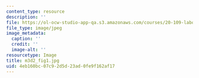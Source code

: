 ```yaml
---
content_type: resource
description: ''
file: https://ol-ocw-studio-app-qa.s3.amazonaws.com/courses/20-109-laboratory-fundamentals-in-biological-engineering-spring-2010/4eb160bc07c92d5d23ad0fe9f162af17_m3d2_fig1.jpg
file_type: image/jpeg
image_metadata:
  caption: ''
  credit: ''
  image-alt: ''
resourcetype: Image
title: m3d2_fig1.jpg
uid: 4eb160bc-07c9-2d5d-23ad-0fe9f162af17
---
```

